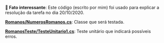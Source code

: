 <strong>🧐️ Fato interessante</strong>: Este código (escrito por mim) foi usado para explicar a resolução da tarefa no dia 20/10/2020.

<strong><a href="https://github.com/anabeatrizzz/atv-qts/blob/main/Romanos/NumerosRomanos.cs">Romanos/NumerosRomanos.cs</a></strong>: Classe que será testada.

<strong><a href="https://github.com/anabeatrizzz/atv-qts/blob/main/RomanosTeste/TesteUnitario1.cs">RomanosTeste/TesteUnitario1.cs</a></strong>: Teste unitário que indicará possíveis erros.
